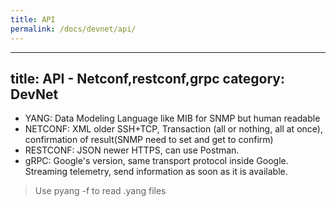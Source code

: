 ```yaml
---
title: API
permalink: /docs/devnet/api/
---
```

---
title: API - Netconf,restconf,grpc
category: DevNet
---

* YANG: Data Modeling Language like MIB for SNMP but human readable
* NETCONF: XML older SSH+TCP, Transaction (all or nothing, all at once), confirmation of result(SNMP need to set and get to confirm)
* RESTCONF: JSON newer HTTPS, can use Postman.
* gRPC: Google's version, same transport protocol inside Google. Streaming telemetry, send information as soon as it is available.

>Use pyang -f to read .yang files
